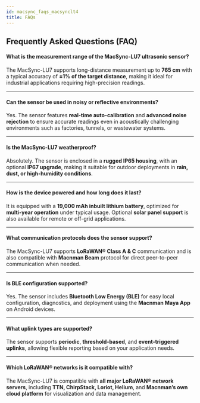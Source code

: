 ```yaml
---
id: macsync_faqs_macsynclt4
title: FAQs
---
```


## Frequently Asked Questions (FAQ)

#### What is the measurement range of the MacSync-LU7 ultrasonic sensor?
The MacSync-LU7 supports long-distance measurement up to **765 cm** with a typical accuracy of **±1% of the target distance**, making it ideal for industrial applications requiring high-precision readings.

----

#### Can the sensor be used in noisy or reflective environments?
Yes. The sensor features **real-time auto-calibration** and **advanced noise rejection** to ensure accurate readings even in acoustically challenging environments such as factories, tunnels, or wastewater systems.

----

#### Is the MacSync-LU7 weatherproof?
Absolutely. The sensor is enclosed in a **rugged IP65 housing**, with an optional **IP67 upgrade**, making it suitable for outdoor deployments in **rain, dust, or high-humidity conditions**.

----

#### How is the device powered and how long does it last?
It is equipped with a **19,000 mAh inbuilt lithium battery**, optimized for **multi-year operation** under typical usage. Optional **solar panel support** is also available for remote or off-grid applications.

----

#### What communication protocols does the sensor support?
The MacSync-LU7 supports **LoRaWAN® Class A & C** communication and is also compatible with **Macnman Beam** protocol for direct peer-to-peer communication when needed.

----

#### Is BLE configuration supported?
Yes. The sensor includes **Bluetooth Low Energy (BLE)** for easy local configuration, diagnostics, and deployment using the **Macnman Maya App** on Android devices.

----

#### What uplink types are supported?
The sensor supports **periodic**, **threshold-based**, and **event-triggered uplinks**, allowing flexible reporting based on your application needs.

----

#### Which LoRaWAN® networks is it compatible with?
The MacSync-LU7 is compatible with **all major LoRaWAN® network servers**, including **TTN, ChirpStack, Loriot, Helium**, and **Macnman’s own cloud platform** for visualization and data management.
